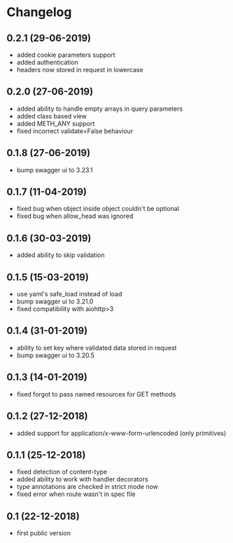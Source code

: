 # Changelog

## 0.2.1 (29-06-2019)
- added cookie parameters support
- added authentication
- headers now stored in request in lowercase

## 0.2.0 (27-06-2019)
- added ability to handle empty arrays in query parameters
- added class based view
- added METH_ANY support
- fixed incorrect validate=False behaviour

## 0.1.8 (27-06-2019)
- bump swagger ui to 3.23.1

## 0.1.7 (11-04-2019)
- fixed bug when object inside object couldn't be optional
- fixed bug when allow_head was ignored

## 0.1.6 (30-03-2019)
- added ability to skip validation

## 0.1.5 (15-03-2019)
- use yaml's safe_load instead of load
- bump swagger ui to 3.21.0
- fixed compatibility with aiohttp>3

## 0.1.4 (31-01-2019)
- ability to set key where validated data stored in request
- bump swagger ui to 3.20.5

## 0.1.3 (14-01-2019)
- fixed forgot to pass named resources for GET methods

## 0.1.2 (27-12-2018)
- added support for application/x-www-form-urlencoded (only primitives)

## 0.1.1 (25-12-2018)
- fixed detection of content-type
- added ability to work with handler decorators
- type annotations are checked in strict mode now
- fixed error when route wasn't in spec file

## 0.1 (22-12-2018)
- first public version